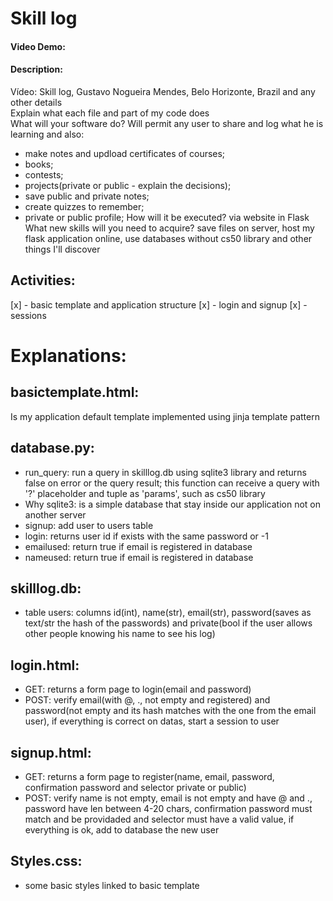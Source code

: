# Skill log
#### Video Demo:  <URL HERE>
#### Description:
Vídeo: Skill log, Gustavo Nogueira Mendes, Belo Horizonte, Brazil and any other details<br>
Explain what each file and part of my code does<br>
What will your software do? Will permit any user to share and log what he is learning and also:
- make notes and updload certificates of courses; 
- books; 
- contests;
- projects(private or public - explain the decisions);
- save public and private notes;
- create quizzes to remember; 
- private or public profile;
How will it be executed? via website in Flask<br>
What new skills will you need to acquire? save files on server, host my flask application online, use databases without cs50 library and other things I'll discover

## Activities:
[x] - basic template and application structure
[x] - login and signup
[x] - sessions

# Explanations:
## basictemplate.html:
Is my application default template implemented using jinja template pattern

## database.py:
- run_query: run a query in skilllog.db using sqlite3 library and returns false on error or the query result; this function can receive a query with '?' placeholder and tuple as 'params', such as cs50 library
- Why sqlite3: is a simple database that stay inside our application not on another server
- signup: add user to users table
- login: returns user id if exists with the same password or -1
- emailused: return true if email is registered in database
- nameused: return true if email is registered in database

## skilllog.db:
- table users: columns id(int), name(str), email(str), password(saves as text/str the hash of the passwords) and private(bool if the user allows other people knowing his name to see his log)

## login.html:
- GET: returns a form page to login(email and password)
- POST: verify email(with @, ., not empty and registered) and password(not empty and its hash matches with the one from the email user), if everything is correct on datas, start a session to user

## signup.html:
- GET: returns a form page to register(name, email, password, confirmation password and selector private or public)
- POST: verify name is not empty, email is not empty and have @ and ., password have len between 4-20 chars, confirmation password must match and be providaded and selector must have a valid value, if everything is ok, add to database the new user

## Styles.css:
- some basic styles linked to basic template